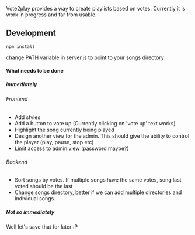 Vote2play provides a way to create playlists based on votes. Currently it is work in progress and far from usable.

## Development

`npm install`

change PATH variable in server.js to point to your songs directory


#### What needs to be done 

##### immediately

###### Frontend
* Add styles
* Add a button to vote up (Currently clicking on 'vote up' text works)
* Highlight the song currently being played
* Design another view for the admin. This should give the ability to control the player (play, pause, stop etc)
* Limit access to admin view (password maybe?)

###### Backend
* Sort songs by votes. If multiple songs have the same votes, song last voted should be the last
* Change songs directory, better if we can add multiple directories and individual songs.

##### Not so immediately
Well let's save that for later :P
